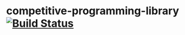 # competitive-programming-library [![Build Status](https://travis-ci.org/comp-prog-jp-library-standard/competitive-programming-library.svg?branch=master)](https://travis-ci.org/comp-prog-jp-library-standard/competitive-programming-library)
